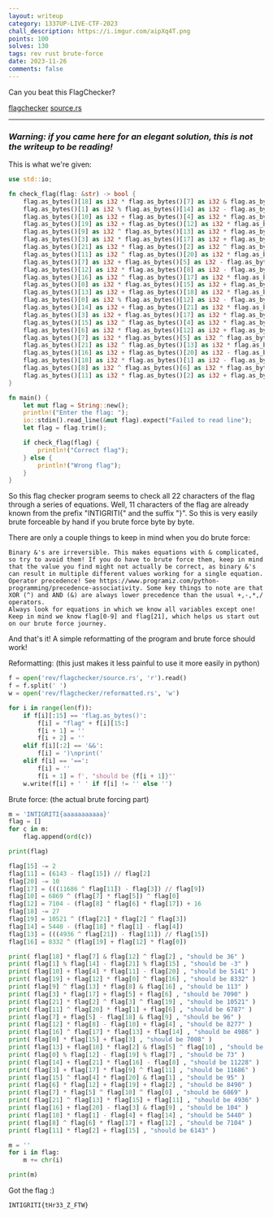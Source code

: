 ```yaml
---
layout: writeup
category: 1337UP-LIVE-CTF-2023
chall_description: https://i.imgur.com/aipXq4T.png
points: 100
solves: 130
tags: rev rust brute-force
date: 2023-11-26
comments: false
---
```


Can you beat this FlagChecker?

[flagchecker](https://github.com/Nightxade/ctf-writeups/assets/CTFs/1337-UP-LIVE-CTF-2023/flagchecker) 
[source.rs](https://github.com/Nightxade/ctf-writeups/assets/CTFs/1337-UP-LIVE-CTF-2023/source.rs) 

---
### *Warning: if you came here for an elegant solution, this is not the writeup to be reading!*  

This is what we're given:  
```rust
use std::io;

fn check_flag(flag: &str) -> bool {
    flag.as_bytes()[18] as i32 * flag.as_bytes()[7] as i32 & flag.as_bytes()[12] as i32 ^ flag.as_bytes()[2] as i32 == 36 &&
    flag.as_bytes()[1] as i32 % flag.as_bytes()[14] as i32 - flag.as_bytes()[21] as i32 % flag.as_bytes()[15] as i32 == -3 &&
    flag.as_bytes()[10] as i32 + flag.as_bytes()[4] as i32 * flag.as_bytes()[11] as i32 - flag.as_bytes()[20] as i32 == 5141 &&
    flag.as_bytes()[19] as i32 + flag.as_bytes()[12] as i32 * flag.as_bytes()[0] as i32 ^ flag.as_bytes()[16] as i32 == 8332 &&
    flag.as_bytes()[9] as i32 ^ flag.as_bytes()[13] as i32 * flag.as_bytes()[8] as i32 & flag.as_bytes()[16] as i32 == 113 &&
    flag.as_bytes()[3] as i32 * flag.as_bytes()[17] as i32 + flag.as_bytes()[5] as i32 + flag.as_bytes()[6] as i32 == 7090 &&
    flag.as_bytes()[21] as i32 * flag.as_bytes()[2] as i32 ^ flag.as_bytes()[3] as i32 ^ flag.as_bytes()[19] as i32 == 10521 &&
    flag.as_bytes()[11] as i32 ^ flag.as_bytes()[20] as i32 * flag.as_bytes()[1] as i32 + flag.as_bytes()[6] as i32 == 6787 &&
    flag.as_bytes()[7] as i32 + flag.as_bytes()[5] as i32 - flag.as_bytes()[18] as i32 & flag.as_bytes()[9] as i32 == 96 &&
    flag.as_bytes()[12] as i32 * flag.as_bytes()[8] as i32 - flag.as_bytes()[10] as i32 + flag.as_bytes()[4] as i32 == 8277 &&
    flag.as_bytes()[16] as i32 ^ flag.as_bytes()[17] as i32 * flag.as_bytes()[13] as i32 + flag.as_bytes()[14] as i32 == 4986 &&
    flag.as_bytes()[0] as i32 * flag.as_bytes()[15] as i32 + flag.as_bytes()[3] as i32 == 7008 &&
    flag.as_bytes()[13] as i32 + flag.as_bytes()[18] as i32 * flag.as_bytes()[2] as i32 & flag.as_bytes()[5] as i32 ^ flag.as_bytes()[10] as i32 == 118 &&
    flag.as_bytes()[0] as i32 % flag.as_bytes()[12] as i32 - flag.as_bytes()[19] as i32 % flag.as_bytes()[7] as i32 == 73 &&
    flag.as_bytes()[14] as i32 + flag.as_bytes()[21] as i32 * flag.as_bytes()[16] as i32 - flag.as_bytes()[8] as i32 == 11228 &&
    flag.as_bytes()[3] as i32 + flag.as_bytes()[17] as i32 * flag.as_bytes()[9] as i32 ^ flag.as_bytes()[11] as i32 == 11686 &&
    flag.as_bytes()[15] as i32 ^ flag.as_bytes()[4] as i32 * flag.as_bytes()[20] as i32 & flag.as_bytes()[1] as i32 == 95 &&
    flag.as_bytes()[6] as i32 * flag.as_bytes()[12] as i32 + flag.as_bytes()[19] as i32 + flag.as_bytes()[2] as i32 == 8490 &&
    flag.as_bytes()[7] as i32 * flag.as_bytes()[5] as i32 ^ flag.as_bytes()[10] as i32 ^ flag.as_bytes()[0] as i32 == 6869 &&
    flag.as_bytes()[21] as i32 ^ flag.as_bytes()[13] as i32 * flag.as_bytes()[15] as i32 + flag.as_bytes()[11] as i32 == 4936 &&
    flag.as_bytes()[16] as i32 + flag.as_bytes()[20] as i32 - flag.as_bytes()[3] as i32 & flag.as_bytes()[9] as i32 == 104 &&
    flag.as_bytes()[18] as i32 * flag.as_bytes()[1] as i32 - flag.as_bytes()[4] as i32 + flag.as_bytes()[14] as i32 == 5440 &&
    flag.as_bytes()[8] as i32 ^ flag.as_bytes()[6] as i32 * flag.as_bytes()[17] as i32 + flag.as_bytes()[12] as i32 == 7104 &&
    flag.as_bytes()[11] as i32 * flag.as_bytes()[2] as i32 + flag.as_bytes()[15] as i32 == 6143
}

fn main() {
    let mut flag = String::new();
    println!("Enter the flag: ");
    io::stdin().read_line(&mut flag).expect("Failed to read line");
    let flag = flag.trim();

    if check_flag(flag) {
        println!("Correct flag");
    } else {
        println!("Wrong flag");
    }
}
```

So this flag checker program seems to check all 22 characters of the flag through a series of equations. Well, 11 characters of the flag are already known from the prefix "INTIGRITI{" and the suffix "}". So this is very easily brute forceable by hand if you brute force byte by byte.  

There are only a couple things to keep in mind when you do brute force:

    Binary &'s are irreversible. This makes equations with & complicated, so try to avoid them! If you do have to brute force them, keep in mind that the value you find might not actually be correct, as binary &'s can result in multiple different values working for a single equation.
    Operator precedence! See https://www.programiz.com/python-programming/precedence-associativity. Some key things to note are that XOR (^) and AND (&) are always lower precedence than the usual +,-,*,/ operators.
    Always look for equations in which we know all variables except one! Keep in mind we know flag[0-9] and flag[21], which helps us start out on our brute force journey.  

And that's it! A simple reformatting of the program and brute force should work!  

Reformatting: (this just makes it less painful to use it more easily in python)
```py
f = open('rev/flagchecker/source.rs', 'r').read()
f = f.split(' ')
w = open('rev/flagchecker/reformatted.rs', 'w')

for i in range(len(f)):
    if f[i][:15] == 'flag.as_bytes()':
        f[i] = "flag" + f[i][15:]
        f[i + 1] = ''
        f[i + 2] = ''
    elif f[i][:2] == '&&':
        f[i] = ')\nprint('
    elif f[i] == '==':
        f[i] = ''
        f[i + 1] = f', "should be {f[i + 1]}"'
    w.write(f[i] + ' ' if f[i] != '' else '')
```

Brute force: (the actual brute forcing part)
```py
m = 'INTIGRITI{aaaaaaaaaaa}'
flag = []
for c in m:
    flag.append(ord(c))

print(flag)

flag[15] -= 2
flag[11] = (6143 - flag[15]) // flag[2]
flag[20] -= 10
flag[17] = (((11686 ^ flag[11]) - flag[3]) // flag[9])
flag[10] = 6869 ^ (flag[7] * flag[5]) ^ flag[0]
flag[12] = 7104 - (flag[8] ^ flag[6] * flag[17]) + 16
flag[18] -= 27
flag[19] = 10521 ^ (flag[21] * flag[2] ^ flag[3])
flag[14] = 5440 - (flag[18] * flag[1] - flag[4])
flag[13] = (((4936 ^ flag[21]) - flag[11]) // flag[15])
flag[16] = 8332 ^ (flag[19] + flag[12] * flag[0])

print( flag[18] * flag[7] & flag[12] ^ flag[2] , "should be 36" )
print( flag[1] % flag[14] - flag[21] % flag[15] , "should be -3" )
print( flag[10] + flag[4] * flag[11] - flag[20] , "should be 5141" )
print( flag[19] + flag[12] * flag[0] ^ flag[16] , "should be 8332" )
print( flag[9] ^ flag[13] * flag[8] & flag[16] , "should be 113" )
print( flag[3] * flag[17] + flag[5] + flag[6] , "should be 7090" )
print( flag[21] * flag[2] ^ flag[3] ^ flag[19] , "should be 10521" )
print( flag[11] ^ flag[20] * flag[1] + flag[6] , "should be 6787" )
print( flag[7] + flag[5] - flag[18] & flag[9] , "should be 96" )
print( flag[12] * flag[8] - flag[10] + flag[4] , "should be 8277" )
print( flag[16] ^ flag[17] * flag[13] + flag[14] , "should be 4986" )
print( flag[0] * flag[15] + flag[3] , "should be 7008" )
print( flag[13] + flag[18] * flag[2] & flag[5] ^ flag[10] , "should be 118" )
print( flag[0] % flag[12] - flag[19] % flag[7] , "should be 73" )
print( flag[14] + flag[21] * flag[16] - flag[8] , "should be 11228" )
print( flag[3] + flag[17] * flag[9] ^ flag[11] , "should be 11686" )
print( flag[15] ^ flag[4] * flag[20] & flag[1] , "should be 95" )
print( flag[6] * flag[12] + flag[19] + flag[2] , "should be 8490" )
print( flag[7] * flag[5] ^ flag[10] ^ flag[0] , "should be 6869" )
print( flag[21] ^ flag[13] * flag[15] + flag[11] , "should be 4936" )
print( flag[16] + flag[20] - flag[3] & flag[9] , "should be 104" )
print( flag[18] * flag[1] - flag[4] + flag[14] , "should be 5440" )
print( flag[8] ^ flag[6] * flag[17] + flag[12] , "should be 7104" )
print( flag[11] * flag[2] + flag[15] , "should be 6143" )

m = ''
for i in flag:
    m += chr(i)

print(m)
```

Got the flag :)  

    INTIGRITI{tHr33_Z_FTW}